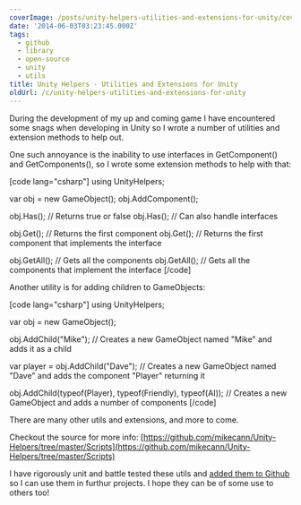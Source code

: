 ```yaml
---
coverImage: /posts/unity-helpers-utilities-and-extensions-for-unity/cover.jpg
date: '2014-06-03T03:23:45.000Z'
tags:
  - github
  - library
  - open-source
  - unity
  - utils
title: Unity Helpers - Utilities and Extensions for Unity
oldUrl: /c/unity-helpers-utilities-and-extensions-for-unity
---
```


During the development of my up and coming game I have encountered some snags when developing in Unity so I wrote a number of utilities and extension methods to help out.

<!-- more -->

One such annoyance is the inability to use interfaces in GetComponent() and GetComponents(), so I wrote some extension methods to help with that:

[code lang="csharp"]
using UnityHelpers;

var obj = new GameObject();
obj.AddComponent<MyComponent>();

obj.Has<MyComponent>(); // Returns true or false
obj.Has<IMyComponent>(); // Can also handle interfaces

obj.Get<MyComponent>(); // Returns the first component
obj.Get<IMyComponent>(); // Returns the first component that implements the interface

obj.GetAll<MyComponent>(); // Gets all the components
obj.GetAll<IMyComponent>(); // Gets all the components that implement the interface
[/code]

Another utility is for adding children to GameObjects:

[code lang="csharp"]
using UnityHelpers;

var obj = new GameObject();

obj.AddChild("Mike"); // Creates a new GameObject named "Mike" and adds it as a child

var player = obj.AddChild<Player>("Dave"); // Creates a new GameObject named "Dave" and adds the component "Player" returning it

obj.AddChild(typeof(Player), typeof(Friendly), typeof(AI)); // Creates a new GameObject and adds a number of components
[/code]

There are many other utils and extensions, and more to come.

Checkout the source for more info: [https://github.com/mikecann/Unity-Helpers/tree/master/Scripts](https://github.com/mikecann/Unity-Helpers/tree/master/Scripts)

I have rigorously unit and battle tested these utils and [added them to Github](https://github.com/mikecann/Unity-Helpers) so I can use them in furthur projects. I hope they can be of some use to others too!

